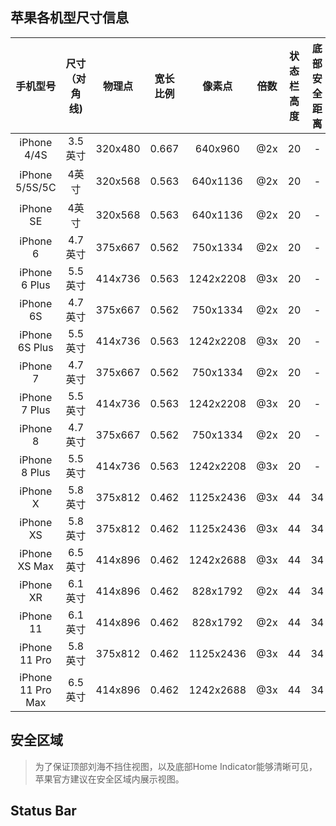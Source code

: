 ## 苹果各机型尺寸信息

手机型号 | 尺寸（对角线) | 物理点 | 宽长比例 | 像素点 | 倍数 | 状态栏高度 | 底部安全距离 | 导航栏高度  | tabbar高度
:-: | :-: | :-: | :-: | :-: | :-: | :-: | :-: | :-: | :-:
iPhone 4/4S |	3.5英寸 |	320x480 |	0.667 |	640x960    |	@2x  |	20  | -  |	44 	|   49
iPhone 5/5S/5C | 4英寸  |	320x568 |   0.563 |	640x1136   |	@2x  |	20 	| -  |	44  |	49
iPhone SE 	| 4英寸 |	320x568 |	0.563 |	640x1136 |	@2x  |	20 |	- |	44 |	49
iPhone 6  | 4.7英寸 |	375x667 |	0.562 |	750x1334 |	@2x  |	20 |	- |	44 |	49
iPhone 6 Plus |	5.5英寸 |	414x736 |	0.563 |	1242x2208 |	@3x  |	20 | - |44 |	49
iPhone 6S |	4.7英寸  |	375x667  |	0.562 |	750x1334 |	@2x |	20 |	- |	44 |    49
iPhone 6S Plus |	5.5英寸 |	414x736 |	0.563 |	1242x2208 |	@3x |	20 |	- |	44 |	49
iPhone 7 |	4.7英寸 |	375x667 |	0.562 |	750x1334 |	@2x |	20 |	- |	44 |	49
iPhone 7 Plus |	5.5英寸 |	414x736 |	0.563 |	1242x2208 |	@3x |	20 |	- |	44 	| 49
iPhone 8 |	4.7英寸 |	375x667 |	0.562 |	750x1334 |	@2x |	20 |	- |	44 |	49
iPhone 8 Plus |	5.5英寸 |	414x736 |	0.563 |	1242x2208 |	@3x |	20 | 	- |	44 	| 49
iPhone X |	5.8英寸 |	375x812 |	0.462 |	1125x2436 |	@3x |	44 |	34 | 	44 |	83
iPhone XS |	5.8英寸 |	375x812 |	0.462 |	1125x2436 |	@3x |	44 |	34 |	44 |	83
iPhone XS Max |	6.5英寸 |	414x896 |	0.462 |	1242x2688 |	@3x |	44 |	34 |	44 |	83
iPhone XR |	6.1英寸 |	414x896 |	0.462 |	828x1792 |	@2x |	44 |	34 |	44 |	83
iPhone 11 |	6.1英寸 |	414x896 |	0.462 |	828x1792 |	@2x |	44 |	34 |	44 |	83
iPhone 11 Pro |	5.8英寸 |	375x812 |	0.462 |	1125x2436 |	@3x |	44 |	34 |	44 |	83
iPhone 11 Pro Max |	6.5英寸 |	414x896 |	0.462 |	1242x2688 |	@3x |	44 |	34 | 	44 |	83

## 安全区域 

> 为了保证顶部刘海不挡住视图，以及底部Home Indicator能够清晰可见，苹果官方建议在安全区域内展示视图。

## Status Bar



